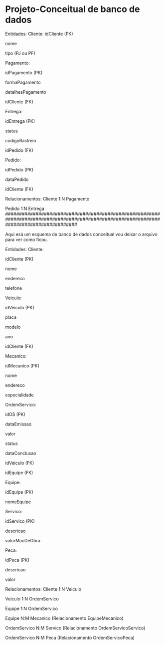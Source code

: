 # Projeto-Conceitual de banco de dados

Entidades:
Cliente:
idCliente (PK)

nome

tipo (PJ ou PF)

Pagamento:

idPagamento (PK)

formaPagamento

detalhesPagamento

idCliente (FK)

Entrega:

idEntrega (PK)

status

codigoRastreio

idPedido (FK)

Pedido:

idPedido (PK)

dataPedido

idCliente (FK)

Relacionamentos:
Cliente 1:N Pagamento

Pedido 1:N Entrega
##########################################################################################################################################


Aqui esá um esquema de banco de dados conceitual vou deixar o arquivo para ver como ficou. 

Entidades:
Cliente:

idCliente (PK)

nome

endereco

telefone

Veiculo:

idVeiculo (PK)

placa

modelo

ano

idCliente (FK)

Mecanico:

idMecanico (PK)

nome

endereco

especialidade

OrdemServico:

idOS (PK)

dataEmissao

valor

status

dataConclusao

idVeiculo (FK)

idEquipe (FK)

Equipe:

idEquipe (PK)

nomeEquipe

Servico:

idServico (PK)

descricao

valorMaoDeObra

Peca:

idPeca (PK)

descricao

valor

Relacionamentos:
Cliente 1:N Veiculo

Veiculo 1:N OrdemServico

Equipe 1:N OrdemServico

Equipe N:M Mecanico (Relacionamento EquipeMecanico)

OrdemServico N:M Servico (Relacionamento OrdemServicoServico)

OrdemServico N:M Peca (Relacionamento OrdemServicoPeca)
